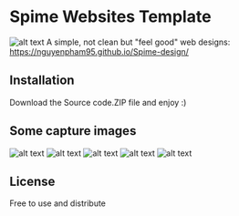 # Spime Websites Template
![alt text](https://github.com/nguyenpham95/Spime-design/tree/master/captures/img1.png)
A simple, not clean but "feel good" web designs: https://nguyenpham95.github.io/Spime-design/

## Installation

Download the Source code.ZIP file and enjoy :)

## Some capture images
![alt text](https://github.com/nguyenpham95/Spime-design/tree/master/captures/img2.png)
![alt text](https://github.com/nguyenpham95/Spime-design/tree/master/captures/img3.png)
![alt text](https://github.com/nguyenpham95/Spime-design/tree/master/captures/img4.png)
![alt text](https://github.com/nguyenpham95/Spime-design/tree/master/captures/img5.png)
![alt text](https://github.com/nguyenpham95/Spime-design/tree/master/captures/img6.png)


## License

Free to use and distribute
